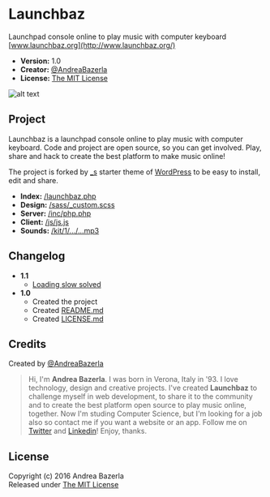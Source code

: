 # Launchbaz
Launchpad console online to play music with computer keyboard  
[www.launchbaz.org](http://www.launchbaz.org/)  

+ __Version:__ 1.0
+ __Creator:__ [@AndreaBazerla](https://twitter.com/AndreaBazerla)
+ __License:__ [The MIT License](https://github.com/andbaz/launchbaz/blob/master/LICENSE.md)

![alt text][cover]

## Project
Launchbaz is a launchpad console online to play music with computer keyboard. Code and project are open source, so you can get involved. Play, share and hack to create the best platform to make music online!  

The project is forked by [_s](https://github.com/Automattic/_s) starter theme of [WordPress](https://github.com/WordPress/WordPress) to be easy to install, edit and share.

+ __Index:__ [/launchbaz.php](https://github.com/andbaz/launchbaz/blob/master/launchbaz.php)
+ __Design:__ [/sass/_custom.scss](https://github.com/andbaz/launchbaz/blob/master/sass/_custom.scss)
+ __Server:__ [/inc/php.php](https://github.com/andbaz/launchbaz/blob/master/inc/php.php)
+ __Client:__ [/js/js.js](https://github.com/andbaz/launchbaz/blob/master/js/js.js)
+ __Sounds:__ [/kit/1/.../...mp3](https://github.com/andbaz/launchbaz/tree/master/kit/1)

## Changelog
+ __1.1__  
	+ [Loading slow solved](https://github.com/andbaz/launchbaz/issues/1)
+ __1.0__
	+ Created the project
	+ Created [README.md](https://github.com/andbaz/launchbaz/blob/master/README.md)
	+ Created [LICENSE.md](https://github.com/andbaz/launchbaz/blob/master/LICENSE.md)

## Credits
Created by [@AndreaBazerla](https://twitter.com/AndreaBazerla)  
> Hi, I'm __Andrea Bazerla__. I was born in Verona, Italy in '93. I love technology, design and creative projects. I've created __Launchbaz__ to challenge myself in web development, to share it to the community and to create the best platform open source to play music online, together. Now I'm studing Computer Science, but I'm looking for a job also so contact me if you want a website or an app. Follow me on [Twitter](https://twitter.com/AndreaBazerla) and [Linkedin](https://www.linkedin.com/in/andreabazerla)! Enjoy, thanks.

## License
Copyright (c) 2016 Andrea Bazerla  
Released under [The MIT License](https://github.com/andbaz/launchbaz/blob/master/LICENSE.md)

[logo]: http://imageshack.com/a/img924/5369/IK6zYY.png "Launchbaz"
[cover]: http://imageshack.com/a/img923/4947/xGdaU3.png "Launchbaz"
